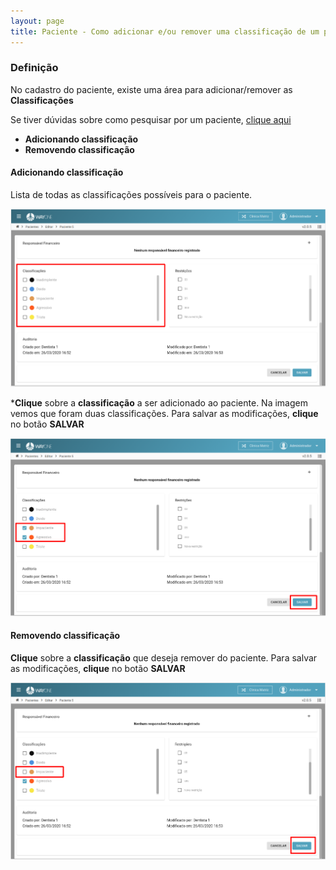 ```yaml
---
layout: page
title: Paciente - Como adicionar e/ou remover uma classificação de um paciente
---
```


### Definição
No cadastro do paciente, existe uma área para adicionar/remover as **Classificações**

Se tiver dúvidas sobre como pesquisar por um paciente, [clique aqui](/pages/paciente/como-pesquisar-por-um-paciente)

* **Adicionando classificação**
* **Removendo classificação**

#### Adicionando classificação

Lista de todas as classificações possíveis para o paciente.
<p align="center">
  <img alt="Adicionando classificação do paciente" src="como-adicionar-remover-uma-classificacao-de-um-paciente-img-01.png" width="800">
</p>

***Clique** sobre a **classificação** a ser adicionado ao paciente. Na imagem vemos que foram duas classificações.
Para salvar as modificações, **clique** no botão **SALVAR**
<p align="center">
  <img alt="Adicionando classificação do paciente" src="como-adicionar-remover-uma-classificacao-de-um-paciente-img-02.png" width="800">
</p>


#### Removendo classificação

**Clique** sobre a **classificação** que deseja remover do paciente.
Para salvar as modificações, **clique** no botão **SALVAR**
<p align="center">
  <img alt="Removendo classificação do paciente" src="como-adicionar-remover-uma-classificacao-de-um-paciente-img-03.png" width="800">
</p>